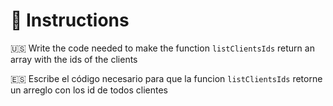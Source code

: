 # 📝 Instructions

🇺🇸 Write the code needed to make the function `listClientsIds` return an array with the ids of the clients

🇪🇸 Escribe el código necesario para que la funcion `listClientsIds` retorne un arreglo con los id de todos clientes